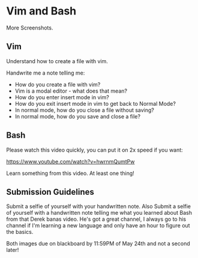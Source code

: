# Vim and Bash

More Screenshots.

## Vim
 
Understand how to create a file with vim.

Handwrite me a note telling me:
* How do you create a file with vim?
* Vim is a modal editor - what does that mean?
* How do you enter insert mode in vim?
* How do you exit insert mode in vim to get back to Normal Mode?
* In normal mode, how do you close a file without saving?
* In normal mode, how do you save and close a file?

## Bash
Please watch this video quickly, you can put it on 2x speed if you want:

https://www.youtube.com/watch?v=hwrnmQumtPw

Learn something from this video. At least one thing!

## Submission Guidelines
Submit a selfie of yourself with your handwritten note.
Also
Submit a selfie of yourself with a handwritten note telling me what you learned about Bash from that Derek banas video. He's  got a great channel, I always go to his channel if I'm learning a new language and only have an hour to figure out the basics.

Both images due on blackboard by 11:59PM of May 24th and not a second later!
